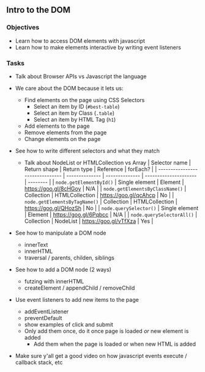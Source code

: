 ## Intro to the DOM

### Objectives

* Learn how to access DOM elements with javascript
* Learn how to make elements interactive by writing event listeners

### Tasks

* Talk about Browser APIs vs Javascript the language

* We care about the DOM because it lets us:
  * Find elements on the page using CSS Selectors
    * Select an item by ID       (`#best-table`)
    * Select an item by Class    (`.table`)
    * Select an item by HTML Tag (`h1`)
  * Add elements to the page
  * Remove elements from the page
  * Change elements on the page

* See how to write different selectors and what they match
  * Talk about NodeList or HTMLCollection vs Array
  | Selector name                   | Return shape   | Return type    | Reference             | forEach? |
  | ------------------------------- | -------------- | -------------- | --------------------- | -------- |
  | `node.getElementById()`        | Single element | Element        | https://goo.gl/8cHGoy | N/A      |
  | `node.getElementsByClassName()` | Collection     | HTMLCollection | https://goo.gl/qcAhcp | No       |
  | `node.getElementsByTagName()`   | Collection     | HTMLCollection | https://goo.gl/QHozSh | No       |
  | `node.querySelector()`          | Single element | Element        | https://goo.gl/6Pqbcc | N/A      |
  | `node.querySelectorAll()`       | Collection     | NodeList       | https://goo.gl/vTfXza | Yes      |

* See how to manipulate a DOM node
  * innerText
  * innerHTML
  * traversal / parents, childen, siblings

* See how to add a DOM node (2 ways)
  * futzing with innerHTML
  * createElement / appendChild / removeChild

* Use event listeners to add new items to the page
  * addEventListener
  * preventDefault
  * show examples of click and submit
  * Only add them once, do it once page is loaded _or_ new element is added
    * Add them when the page is loaded or when new HTML is added

* Make sure y'all get a good video on how javascript events execute / callback stack, etc
